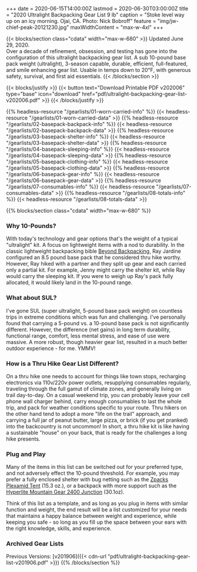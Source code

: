 +++
date = 2020-06-15T14:00:00Z
lastmod = 2020-06-30T03:00:00Z
title = "2020 Ultralight Backpacking Gear List 9 lb"
caption = "Stoke level way up on an icy morning. Ojai, CA. Photo: Nick Bobroff"
feature = "img/jw-chief-peak-20121230.jpg"
maxWidthContent = "max-w-4xl"
+++

{{< blocks/section class="cdata" width="max-w-680" >}}
<time class="text-raven-700" datetime="2020-06-30T03:00:00Z">Updated June 29, 2020.</time>
<br>
<span class="lead">Over a decade of refinement, obsession, and testing has gone into the configuration of this ultralight backpacking gear list. A sub 10-pound base pack weight (ultralight), 3-season capable, durable, efficient, full-featured, and smile enhancing gear list. Usable in temps down to 20&#8457;, with generous safety, survival, and first aid essentials.</span>
{{< /blocks/section >}}

{{< blocks/justify >}}
{{< button text="Download Printable PDF v202006" type="base" icon="download" href="pdf/ultralight-backpacking-gear-list-v202006.pdf" >}}
{{< /blocks/justify >}}

{{% headless-resource "/gearlists/01-worn-carried-info" %}}
{{< headless-resource "/gearlists/01-worn-carried-data" >}}
{{% headless-resource "/gearlists/02-basepack-backpack-info" %}}
{{< headless-resource "/gearlists/02-basepack-backpack-data" >}}
{{% headless-resource "/gearlists/03-basepack-shelter-info" %}}
{{< headless-resource "/gearlists/03-basepack-shelter-data" >}}
{{% headless-resource "/gearlists/04-basepack-sleeping-info" %}}
{{< headless-resource "/gearlists/04-basepack-sleeping-data" >}}
{{% headless-resource "/gearlists/05-basepack-clothing-info" %}}
{{< headless-resource "/gearlists/05-basepack-clothing-data" >}}
{{% headless-resource "/gearlists/06-basepack-gear-info" %}}
{{< headless-resource "/gearlists/06-basepack-gear-data" >}}
{{% headless-resource "/gearlists/07-consumables-info" %}}
{{< headless-resource "/gearlists/07-consumables-data" >}}
{{% headless-resource "/gearlists/08-totals-info" %}}
{{< headless-resource "/gearlists/08-totals-data" >}}

{{% blocks/section class="cdata" width="max-w-680" %}}
### Why 10-Pounds?

With today's technology and gear options that's the weight of a typical "ultralight" kit. A focus on lightweight items with a nod to durability. In the classic lightweight backpacking bible [Beyond Backpacking](https://www.amazon.com/dp/0963235931/?tag=ltrl-20), Ray Jardine configured an 8.5 pound base pack that he considered thru hike worthy. However, Ray hiked with a partner and they split up gear and each carried only a partial kit. For example, Jenny might carry the shelter kit, while Ray would carry the sleeping kit. If you were to weigh up Ray's pack fully allocated, it would likely land in the 10-pound range.

### What about SUL?

I've gone SUL (super ultralight, 5-pound base pack weight) on countless trips in extreme conditions which was fun and challenging. I've personally found that carrying a 5-pound vs. a 10-pound base pack is not significantly different. However, the difference (net gains) in long term durability, functional range, comfort, less mental stress, and ease of use were massive. A more robust, though heavier gear list, resulted in a much better outdoor experience - for me. YMMV!

### How is a Thru Hike Gear List Different?

On a thru hike one needs to account for things like town stops, recharging electronics via 110v/220v power outlets, resupplying consumables regularly, traveling through the full gamut of climate zones, and generally living on trail day-to-day. On a casual weekend trip, you can probably leave your cell phone wall charger behind, carry enough consumables to last the whole trip, and pack for weather conditions specific to your route. Thru hikers on the other hand tend to adopt a more "life on the trail" approach, and carrying a full jar of peanut butter, large pizza, or brick (if you get pranked) into the backcountry is not uncommon! In short, a thru hike kit is like having a sustainable "house" on your back, that is ready for the challenges a long hike presents.

### Plug and Play

Many of the items in this list can be switched out for your preferred type, and not adversely effect the 10-pound threshold. For example, you may prefer a fully enclosed shelter with bug netting such as the [Zpacks Plexamid Tent](https://zpacks.com/products/plexamid-tent?aff=37) (15.3 oz.), or a backpack with more support such as the [Hyperlite Mountain Gear 2400 Junction](https://www.hyperlitemountaingear.com/collections/packs/products/2400-junction) (30.1oz).

Think of this list as a template, and as long as you plug in items with similar function and weight, the end result will be a list customized for your needs that maintains a happy balance between weight and experience, while keeping you safe - so long as you fill up the space between your ears with the right knowledge, skills, and experience.

### Archived Gear Lists

Previous Versions: [v201906]({{< cdn-url "pdf/ultralight-backpacking-gear-list-v201906.pdf" >}})
{{% /blocks/section %}}
